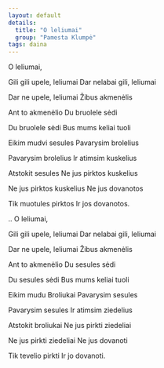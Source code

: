```yaml
---
layout: default
details:
  title: "O leliumai"
  group: "Pamesta Klumpė"
tags: daina
---
```


O leliumai,

Gili gili upele, leliumai
Dar nelabai gili, leliumai

Dar ne upele, leliumai
Žibus akmenėlis

Ant to akmenėlio
Du bruolele sėdi

Du bruolele sėdi
Bus mums keliai tuoli

Eikim mudvi sesules
Pavarysim brolelius

Pavarysim brolelius
Ir atimsim kuskelius

Atstokit sesules
Ne jus pirktos kuskelius

Ne jus pirktos kuskelius
Ne jus dovanotos

Tik muotules pirktos
Ir jos dovanotos.

.. O leliumai,

Gili gili upele, leliumai
Dar nelabai gili, leliumai

Dar ne upele, leliumai
Žibus akmenėlis

Ant to akmenėlio
Du sesules sėdi

Du sesules sėdi
Bus mums keliai tuoli

Eikim mudu Broliukai
Pavarysim sesules

Pavarysim sesules
Ir atimsim ziedelius

Atstokit broliukai
Ne jus pirkti ziedeliai

Ne jus pirkti ziedeliai
Ne jus dovanoti

Tik tevelio pirkti
Ir jo dovanoti.
